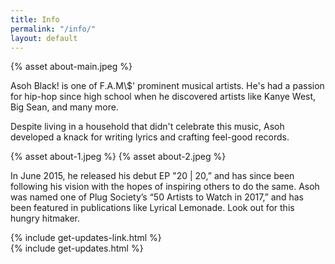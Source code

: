 ```yaml
---
title: Info
permalink: "/info/"
layout: default
---
```


<div class="container info">
<section class="intro">
  {% asset about-main.jpeg %}
</section>
<article class="bio">
  <p>
    Asoh Black! is one of F.A.M\$' prominent musical artists. He's had a passion
    for hip-hop since high school when he discovered artists like Kanye West,
    Big Sean, and many more.
  </p>

  <p>
    Despite living in a household that didn't celebrate this music, Asoh
    developed a knack for writing lyrics and crafting feel-good records.
  </p>
  <div class="img-container">
    {% asset about-1.jpeg %}
    {% asset about-2.jpeg %}
  </div>

  <p>
    In June 2015, he released his debut EP "20 | 20,” and has since been
    following his vision with the hopes of inspiring others to do the same. Asoh
    was named one of Plug Society’s “50 Artists to Watch in 2017,” and has been
    featured in publications like Lyrical Lemonade. Look out for this hungry
    hitmaker.
  </p>
</article>
  {% include get-updates-link.html %}
  <div class="modal-container">
    {% include get-updates.html %}
  </div>
</div>
